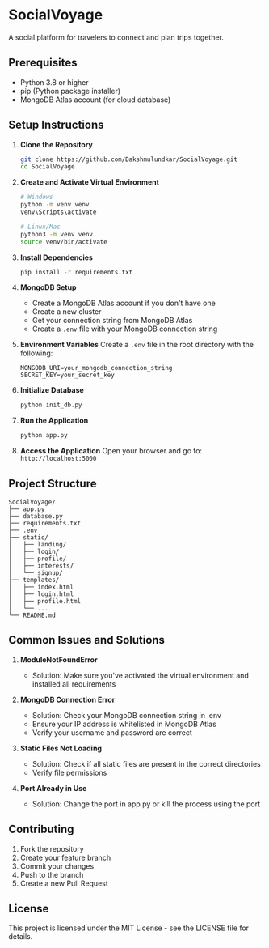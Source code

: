 ﻿# SocialVoyage

A social platform for travelers to connect and plan trips together.

## Prerequisites

- Python 3.8 or higher
- pip (Python package installer)
- MongoDB Atlas account (for cloud database)

## Setup Instructions

1. **Clone the Repository**
   ```bash
   git clone https://github.com/Dakshmulundkar/SocialVoyage.git
   cd SocialVoyage
   ```

2. **Create and Activate Virtual Environment**
   ```bash
   # Windows
   python -m venv venv
   venv\Scripts\activate

   # Linux/Mac
   python3 -m venv venv
   source venv/bin/activate
   ```

3. **Install Dependencies**
   ```bash
   pip install -r requirements.txt
   ```

4. **MongoDB Setup**
   - Create a MongoDB Atlas account if you don't have one
   - Create a new cluster
   - Get your connection string from MongoDB Atlas
   - Create a `.env` file with your MongoDB connection string

5. **Environment Variables**
   Create a `.env` file in the root directory with the following:
   ```
   MONGODB_URI=your_mongodb_connection_string
   SECRET_KEY=your_secret_key
   ```

6. **Initialize Database**
   ```bash
   python init_db.py
   ```

7. **Run the Application**
   ```bash
   python app.py
   ```

8. **Access the Application**
   Open your browser and go to: `http://localhost:5000`

## Project Structure

```
SocialVoyage/
├── app.py
├── database.py
├── requirements.txt
├── .env
├── static/
│   ├── landing/
│   ├── login/
│   ├── profile/
│   ├── interests/
│   └── signup/
├── templates/
│   ├── index.html
│   ├── login.html
│   ├── profile.html
│   └── ...
└── README.md
```

## Common Issues and Solutions

1. **ModuleNotFoundError**
   - Solution: Make sure you've activated the virtual environment and installed all requirements

2. **MongoDB Connection Error**
   - Solution: Check your MongoDB connection string in .env
   - Ensure your IP address is whitelisted in MongoDB Atlas
   - Verify your username and password are correct

3. **Static Files Not Loading**
   - Solution: Check if all static files are present in the correct directories
   - Verify file permissions

4. **Port Already in Use**
   - Solution: Change the port in app.py or kill the process using the port

## Contributing

1. Fork the repository
2. Create your feature branch
3. Commit your changes
4. Push to the branch
5. Create a new Pull Request

## License

This project is licensed under the MIT License - see the LICENSE file for details.
